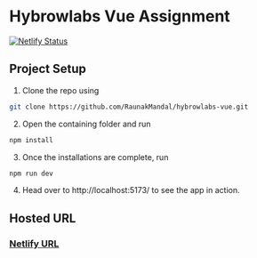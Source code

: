 # Hybrowlabs Vue Assignment
[![Netlify Status](https://api.netlify.com/api/v1/badges/af7be02f-e978-47df-9915-44f5b4da9958/deploy-status)](https://app.netlify.com/sites/regal-cucurucho-e9cf3d/deploys)
## Project Setup

1. Clone the repo using 
```sh 
git clone https://github.com/RaunakMandal/hybrowlabs-vue.git
```

2. Open the containing folder and run

```sh
npm install
```

3. Once the installations are complete, run

```sh
npm run dev
```

4. Head over to http://localhost:5173/ to see the app in action.

## Hosted URL
### [Netlify URL](https://regal-cucurucho-e9cf3d.netlify.app/users)